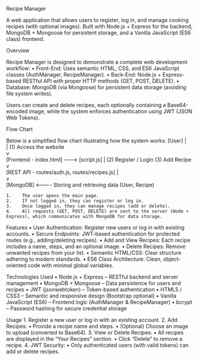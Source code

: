 Recipe Manager

A web application that allows users to register, log in, and manage cooking recipes (with optional images). Built with Node.js + Express for the backend, MongoDB + Mongoose for persistent storage, and a Vanilla JavaScript (ES6 class) frontend.


Overview

Recipe Manager is designed to demonstrate a complete web development workflow:
    •    Front-End: Uses semantic HTML, CSS, and ES6 JavaScript classes (AuthManager, RecipeManager).
    •    Back-End: Node.js + Express-based RESTful API with proper HTTP methods (GET, POST, DELETE).
    •    Database: MongoDB (via Mongoose) for persistent data storage (avoiding file system writes).

Users can create and delete recipes, each optionally containing a Base64-encoded image, while the system enforces authentication using JWT (JSON Web Tokens).





Flow Chart

Below is a simplified flow chart illustrating how the system works:
[User] 
   |                                      
   | (1) Access the website                                    
   v                                      
[Frontend - index.html] ---> [script.js]
   | (2) Register / Login       (3) Add Recipe
   v                                            
[REST API - routes/auth.js, routes/recipes.js]
   |                                        
   v                                        
[MongoDB] <---- Storing and retrieving data (User, Recipe)

    1.    The user opens the main page.
    2.    If not logged in, they can register or log in.
    3.    Once logged in, they can manage recipes (add or delete).
    4.    All requests (GET, POST, DELETE) are sent to the server (Node + Express), which communicates with MongoDB for data storage.





Features
    •    User Authentication: Register new users or log in with existing accounts.
    •    Secure Endpoints: JWT-based authentication for protected routes (e.g., adding/deleting recipes).
    •    Add and View Recipes: Each recipe includes a name, steps, and an optional image.
    •    Delete Recipes: Remove unwanted recipes from your list.
    •    Semantic HTML/CSS: Clear structure adhering to modern standards.
    •    ES6 Class Architecture: Clean, object-oriented code with minimal global variables.



Technologies Used
    •    Node.js + Express – RESTful backend and server management
    •    MongoDB + Mongoose – Data persistence for users and recipes
    •    JWT (jsonwebtoken) – Token-based authentication
    •    HTML5 / CSS3 – Semantic and responsive design (Bootstrap optional)
    •    Vanilla JavaScript (ES6) – Frontend logic (AuthManager & RecipeManager)
    •    bcrypt – Password hashing for secure credential storage
    



Usage
    1.    Register a new user or log in with an existing account.
    2.    Add Recipes:
    •    Provide a recipe name and steps.
    •    (Optional) Choose an image to upload (converted to Base64).
    3.    View or Delete Recipes:
    •    All recipes are displayed in the “Your Recipes” section.
    •    Click “Delete” to remove a recipe.
    4.    JWT Security:
    •    Only authenticated users (with valid tokens) can add or delete recipes.
